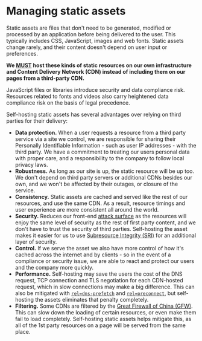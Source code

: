 # Managing static assets

Static assets are files that don't need to be generated, modified or processed by an application before being delivered to the user. This typically includes CSS, JavaScript, images and web fonts. Static assets change rarely, and their content doesn't depend on user input or preferences.

**We [MUST][rfc-2119] host these kinds of static resources on our own infrastructure and Content Delivery Network (CDN) instead of including them on our pages from a third-party CDN.**

JavaScript files or libraries introduce security and data compliance risk. Resources related to fonts and videos also carry heightened data compliance risk on the basis of legal precedence.

Self-hosting static assets has several advantages over relying on third parties for their delivery:

* **Data protection.** When a user requests a resource from a third party service via a site we control, we are responsible for sharing their Personally Identifiable Information - such as user IP addresses - with the third party. We have a commitment to treating our users personal data with proper care, and a responsibility to the company to follow local privacy laws.
* **Robustness.** As long as our site is up, the static resource will be up too. We don't depend on third party servers or additional CDNs besides our own, and we won't be affected by their outages, or closure of the service.
* **Consistency.** Static assets are cached and served like the rest of our resources, and use the same CDN. As a result, resource timings and user experience are more consistent all around the world.
* **Security.** Reduces our front-end [attack surface](https://en.wikipedia.org/wiki/Attack_surface) as the resources will enjoy the same level of security as the rest of first party content, and we don't have to trust the security of third parties. Self-hosting the asset makes it easier for us to use [Subresource Integrity (SRI)](https://developer.mozilla.org/en-US/docs/Web/Security/Subresource_Integrity) for an additional layer of security.
* **Control.**
If we serve the asset we also have more control of how it's cached across the internet and by clients - so in the event of a compliance or security issue, we are able to react and protect our users and the company more quickly.
* **Performance.** Self-hosting may save the users the cost of the DNS request, TCP connection and TLS negotiation for each CDN-hosted request, which in slow connections may make a big difference. This can also be mitigated with [`rel=dns-prefetch`](https://developer.mozilla.org/en-US/docs/Learn/Performance/dns-prefetch) and [`rel=preconnect`](https://developer.mozilla.org/en-US/docs/Web/HTML/Link_types/preconnect), but self-hosting the assets eliminates that penalty completely.
* **Filtering.** Some CDNs are filtered by the [Great Firewall of China (GFW)](https://en.wikipedia.org/wiki/Great_Firewall). This can slow down the loading of certain resources, or even make them fail to load completely. Self-hosting static assets helps mitigate this, as all of the 1st party resources on a page will be served from the same place.

[rfc-2119]: https://tools.ietf.org/html/rfc2119
